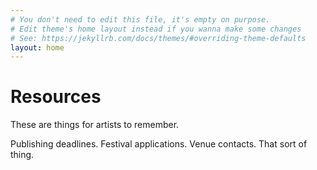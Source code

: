 ```yaml
---
# You don't need to edit this file, it's empty on purpose.
# Edit theme's home layout instead if you wanna make some changes
# See: https://jekyllrb.com/docs/themes/#overriding-theme-defaults
layout: home
---
```

# Resources

These are things for artists to remember.

Publishing deadlines. Festival applications. Venue contacts. That sort of thing.

